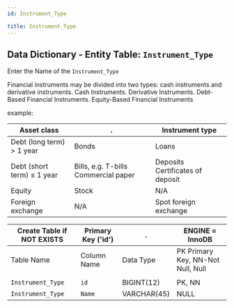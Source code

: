 ```yaml
---
id: Instrument_Type

title: Instrument_Type
---
```


## Data Dictionary - Entity Table: `Instrument_Type`

Enter the Name of the `Instrument_Type` 

Financial instruments may be divided into two types: cash instruments and derivative instruments.
Cash Instruments.
Derivative Instruments.
Debt-Based Financial Instruments.
Equity-Based Financial Instruments

example:

|Asset class|.|Instrument type
|---|---|---|
|Debt (long term) > 1 year |Bonds	|Loans|
|Debt (short term) ≤ 1 year |Bills, e.g. T-bills Commercial paper| Deposits Certificates of deposit|
|Equity	|Stock|	N/A|
|Foreign exchange	|N/A	|Spot foreign exchange|


| Create Table if NOT EXISTS| Primary Key ('id')|.|ENGINE = InnoDB|
|---|---|---|---|
|Table Name |Column Name|Data Type|PK Primary Key, NN-Not Null, Null|
||
|`Instrument_Type`|`id`|BIGINT(12)|PK, NN|
|`Instrument_Type`|`Name`|VARCHAR(45)|NULL|
